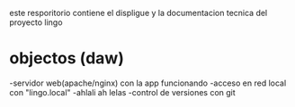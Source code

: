 este resporitorio contiene el displigue y la documentacion
tecnica del proyecto lingo
# objectos (daw)
-servidor web(apache/nginx) con la app funcionando
-acceso en red local con "lingo.local"
-ahlali ah lelas
-control de versiones con git
